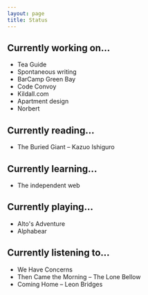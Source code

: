 ```yaml
---
layout: page
title: Status
---
```


## Currently working on...

* Tea Guide
* Spontaneous writing
* BarCamp Green Bay
* Code Convoy
* Kildall.com
* Apartment design
* Norbert

## Currently reading...

* The Buried Giant – Kazuo Ishiguro

## Currently learning...

* The independent web

## Currently playing...

* Alto's Adventure
* Alphabear

## Currently listening to...

* We Have Concerns
* Then Came the Morning – The Lone Bellow
* Coming Home – Leon Bridges
